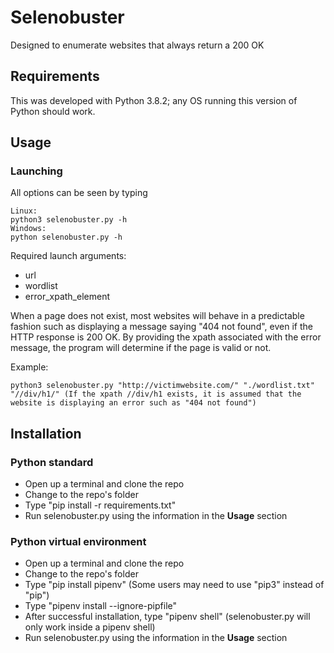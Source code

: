 # Selenobuster
Designed to enumerate websites that always return a 200 OK

## Requirements
This was developed with Python 3.8.2; any OS running this version of Python should work.

## Usage

### Launching

All options can be seen by typing 

```
Linux:
python3 selenobuster.py -h
Windows:
python selenobuster.py -h
```

Required launch arguments:

* url
* wordlist
* error_xpath_element

When a page does not exist, most websites will behave in a predictable fashion such as displaying a message saying "404 not found", even if the HTTP response is 200 OK. 
By providing the xpath associated with the error message, the program will determine if the page is valid or not.

Example:

```
python3 selenobuster.py "http://victimwebsite.com/" "./wordlist.txt" "//div/h1/" (If the xpath //div/h1 exists, it is assumed that the website is displaying an error such as "404 not found")
```

## Installation

### Python standard
* Open up a terminal and clone the repo
* Change to the repo's folder
* Type "pip install -r requirements.txt"
* Run selenobuster.py using the information in the **Usage** section

### Python virtual environment
* Open up a terminal and clone the repo
* Change to the repo's folder
* Type "pip install pipenv" (Some users may need to use "pip3" instead of "pip")
* Type "pipenv install --ignore-pipfile"
* After successful installation, type "pipenv shell" (selenobuster.py will only work inside a pipenv shell)
* Run selenobuster.py using the information in the **Usage** section